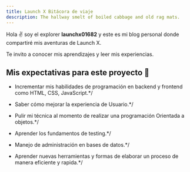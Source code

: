 ```yaml
---
title: Launch X Bitácora de viaje
description: The hallway smelt of boiled cabbage and old rag mats.
---
```


Hola ✌️  soy el explorer **launchx01682** y este es mi blog personal donde compartiré mis aventuras de Launch X.

Te invito a conocer mis aprendizajes y leer mis experiencias.

## Mis expectativas para este proyecto 🚀

* Incrementar  mis habilidades de programación en backend y frontend como HTML, CSS, JavaScript.*/

* Saber cómo mejorar la experiencia de Usuario.*/

* Pulir mi técnica al momento de realizar una programación Orientada a objetos.*/

* Aprender los fundamentos de  testing.*/

* Manejo de administración en bases de datos.*/

* Aprender nuevas herramientas y formas de elaborar un proceso de manera eficiente y rapida.*/




